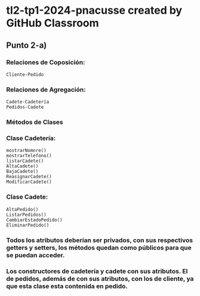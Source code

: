 # tl2-tp1-2024-pnacusse created by GitHub Classroom

## Punto 2-a)

###  Relaciones de Coposición:

    Cliente-Pedido

### Relaciones de Agregación:

    Cadete-Cadetería
    Pedidos-Cadete

###   Métodos de Clases

### Clase Cadetería:

    mostrarNomnre()
    mostrarTelefono()
    listarCadete()
    AltaCadete()
    BajaCadete()
    ReasignarCadete()
    ModificarCadete()

### Clase Cadete:

    AltaPedido()
    ListarPedidos()
    CambiarEstadoPedido()
    EliminarPedido()

### Todos los atributos deberían ser privados, con sus respectivos getters y setters, los métodos quedan como públicos para que se puedan acceder.

### Los constructores de cadetería y cadete con sus atributos. El de pedidos, además de con sus atributos, con los de cliente, ya que esta clase esta contenida en pedido.
